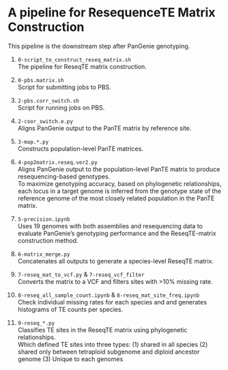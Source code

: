 # A pipeline for ResequenceTE Matrix Construction
This pipeline is the downstream step after PanGenie genotyping.

1. `0-script_to_construct_reseq_matrix.sh` <br> The pipeline for ReseqTE matrix construction.
 
2. `0-pbs.matrix.sh` <br> Script for submitting jobs to PBS.
 
3. `2-pbs.corr_switch.sh` <br> Script for running jobs on PBS.

4. `2-coor_switch.e.py` <br> Aligns PanGenie output to the PanTE matrix by reference site.

5. `3-map.*.py` <br> Constructs population-level PanTE matrices.

6. `4-pop2matrix.reseq.ver2.py` <br> Aligns PanGenie output to the population-level PanTE matrix to produce resequencing-based genotypes. <br>
   To maximize genotyping accuracy, based on phylogenetic relationships, each locus in a target genome is inferred from the genotype state of the reference genome of the most closely related population in the PanTE matrix.

7. `5-precision.ipynb` <br> Uses 19 genomes with both assemblies and resequencing data to evaluate PanGenie’s genotyping performance and the ReseqTE-matrix construction method.

8. `6-matrix_merge.py` <br> Concatenates all outputs to generate a species-level ReseqTE matrix.

9. `7-reseq_mat_to_vcf.py` & `7-reseq_vcf_filter` <br> Converts the matrix to a VCF and filters sites with >10% missing rate.

10. `8-reseq_all_sample_count.ipynb` & `8-reseq_mat_site_freq.ipynb` <br> Check individual missing rates for each species and and generates histograms of TE counts per species.

11. `9-reseq_*.py` <br> Classifies TE sites in the ReseqTE matrix using phylogenetic relationships. <br>
    Which defined TE sites into three types:
    (1) shared in all species
    (2) shared only between tetraploid subgenome and diploid ancestor genome
    (3) Unique to each genomes
